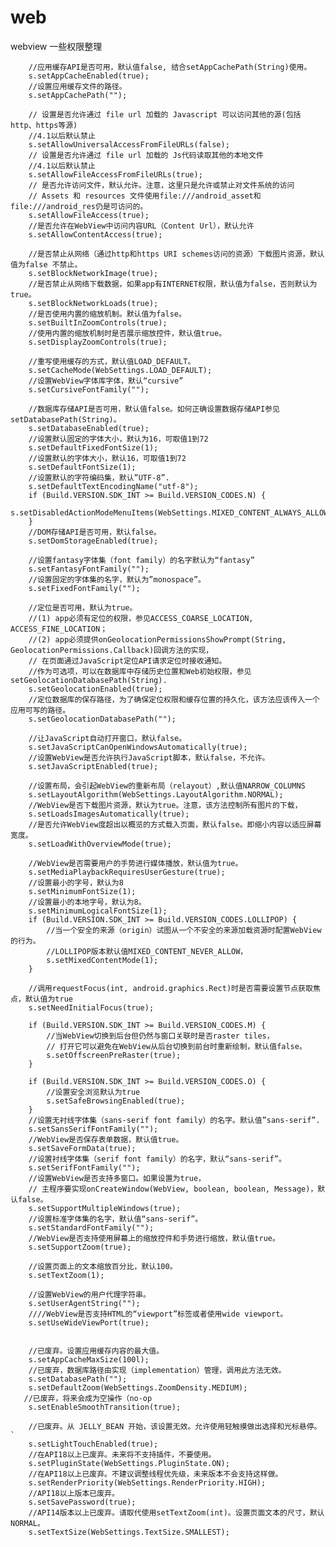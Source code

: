 # web
webview 一些权限整理


        //应用缓存API是否可用，默认值false, 结合setAppCachePath(String)使用。
        s.setAppCacheEnabled(true);
        //设置应用缓存文件的路径。
        s.setAppCachePath("");
        
        // 设置是否允许通过 file url 加载的 Javascript 可以访问其他的源(包括http、https等源)
        //4.1以后默认禁止
        s.setAllowUniversalAccessFromFileURLs(false);
        // 设置是否允许通过 file url 加载的 Js代码读取其他的本地文件
        //4.1以后默认禁止
        s.setAllowFileAccessFromFileURLs(true);
        // 是否允许访问文件，默认允许。注意，这里只是允许或禁止对文件系统的访问
        // Assets 和 resources 文件使用file:///android_asset和file:///android_res仍是可访问的。
        s.setAllowFileAccess(true);
        //是否允许在WebView中访问内容URL（Content Url），默认允许
        s.setAllowContentAccess(true);

        //是否禁止从网络（通过http和https URI schemes访问的资源）下载图片资源，默认值为false 不禁止。
        s.setBlockNetworkImage(true);
        //是否禁止从网络下载数据，如果app有INTERNET权限，默认值为false，否则默认为true。
        s.setBlockNetworkLoads(true);
        //是否使用内置的缩放机制。默认值为false。
        s.setBuiltInZoomControls(true);
        //使用内置的缩放机制时是否展示缩放控件，默认值true。
        s.setDisplayZoomControls(true);

        //重写使用缓存的方式，默认值LOAD_DEFAULT。
        s.setCacheMode(WebSettings.LOAD_DEFAULT);
        //设置WebView字体库字体，默认“cursive”
        s.setCursiveFontFamily("");

        //数据库存储API是否可用，默认值false。如何正确设置数据存储API参见setDatabasePath(String)。
        s.setDatabaseEnabled(true);
        //设置默认固定的字体大小，默认为16，可取值1到72
        s.setDefaultFixedFontSize(1);
        //设置默认的字体大小，默认16，可取值1到72
        s.setDefaultFontSize(1);
        //设置默认的字符编码集，默认”UTF-8”.
        s.setDefaultTextEncodingName("utf-8");
        if (Build.VERSION.SDK_INT >= Build.VERSION_CODES.N) {
            s.setDisabledActionModeMenuItems(WebSettings.MIXED_CONTENT_ALWAYS_ALLOW);
        }
        //DOM存储API是否可用，默认false。
        s.setDomStorageEnabled(true);

        //设置fantasy字体集（font family）的名字默认为“fantasy”
        s.setFantasyFontFamily("");
        //设置固定的字体集的名字，默认为”monospace”。
        s.setFixedFontFamily("");

        //定位是否可用，默认为true。
        //(1) app必须有定位的权限，参见ACCESS_COARSE_LOCATION, ACCESS_FINE_LOCATION；
        //(2) app必须提供onGeolocationPermissionsShowPrompt(String, GeolocationPermissions.Callback)回调方法的实现，
        // 在页面通过JavaScript定位API请求定位时接收通知。
        //作为可选项，可以在数据库中存储历史位置和Web初始权限，参见setGeolocationDatabasePath(String).
        s.setGeolocationEnabled(true);
        //定位数据库的保存路径，为了确保定位权限和缓存位置的持久化，该方法应该传入一个应用可写的路径。
        s.setGeolocationDatabasePath("");

        //让JavaScript自动打开窗口，默认false。
        s.setJavaScriptCanOpenWindowsAutomatically(true);
        //设置WebView是否允许执行JavaScript脚本，默认false，不允许。
        s.setJavaScriptEnabled(true);

        //设置布局，会引起WebView的重新布局（relayout）,默认值NARROW_COLUMNS
        s.setLayoutAlgorithm(WebSettings.LayoutAlgorithm.NORMAL);
        //WebView是否下载图片资源，默认为true。注意，该方法控制所有图片的下载，
        s.setLoadsImagesAutomatically(true);
        //是否允许WebView度超出以概览的方式载入页面，默认false。即缩小内容以适应屏幕宽度。
        s.setLoadWithOverviewMode(true);

        //WebView是否需要用户的手势进行媒体播放，默认值为true。
        s.setMediaPlaybackRequiresUserGesture(true);
        //设置最小的字号，默认为8
        s.setMinimumFontSize(1);
        //设置最小的本地字号，默认为8。
        s.setMinimumLogicalFontSize(1);
        if (Build.VERSION.SDK_INT >= Build.VERSION_CODES.LOLLIPOP) {
            //当一个安全的来源（origin）试图从一个不安全的来源加载资源时配置WebView的行为。
            //LOLLIPOP版本默认值MIXED_CONTENT_NEVER_ALLOW，
            s.setMixedContentMode(1);
        }

        //调用requestFocus(int, android.graphics.Rect)时是否需要设置节点获取焦点，默认值为true
        s.setNeedInitialFocus(true);

        if (Build.VERSION.SDK_INT >= Build.VERSION_CODES.M) {
            //当WebView切换到后台但仍然与窗口关联时是否raster tiles，
            // 打开它可以避免在WebView从后台切换到前台时重新绘制，默认值false。
            s.setOffscreenPreRaster(true);
        }

        if (Build.VERSION.SDK_INT >= Build.VERSION_CODES.O) {
            //设置安全浏览默认为true
            s.setSafeBrowsingEnabled(true);
        }
        //设置无衬线字体集（sans-serif font family）的名字。默认值”sans-serif”.
        s.setSansSerifFontFamily("");
        //WebView是否保存表单数据，默认值true。
        s.setSaveFormData(true);
        //设置衬线字体集（serif font family）的名字，默认“sans-serif”。
        s.setSerifFontFamily("");
        //设置WebView是否支持多窗口。如果设置为true，
        // 主程序要实现onCreateWindow(WebView, boolean, boolean, Message)，默认false。
        s.setSupportMultipleWindows(true);
        //设置标准字体集的名字，默认值“sans-serif”。
        s.setStandardFontFamily("");
        //WebView是否支持使用屏幕上的缩放控件和手势进行缩放，默认值true。
        s.setSupportZoom(true);

        //设置页面上的文本缩放百分比，默认100。
        s.setTextZoom(1);

        //设置WebView的用户代理字符串。
        s.setUserAgentString("");
        ////WebView是否支持HTML的“viewport”标签或者使用wide viewport。
        s.setUseWideViewPort(true);


        //已废弃。设置应用缓存内容的最大值。
        s.setAppCacheMaxSize(100l);
        //已废弃，数据库路径由实现（implementation）管理，调用此方法无效。
        s.setDatabasePath("");
        s.setDefaultZoom(WebSettings.ZoomDensity.MEDIUM);
       //已废弃，将来会成为空操作（no-op
        s.setEnableSmoothTransition(true);

        //已废弃。从 JELLY_BEAN 开始，该设置无效。允许使用轻触摸做出选择和光标悬停。`
        s.setLightTouchEnabled(true);
        //在API18以上已废弃。未来将不支持插件，不要使用。
        s.setPluginState(WebSettings.PluginState.ON);
        //在API18以上已废弃。不建议调整线程优先级，未来版本不会支持这样做。
        s.setRenderPriority(WebSettings.RenderPriority.HIGH);
        //API18以上版本已废弃。
        s.setSavePassword(true);
        //API14版本以上已废弃。请取代使用setTextZoom(int)。设置页面文本的尺寸，默认NORMAL。
        s.setTextSize(WebSettings.TextSize.SMALLEST);

